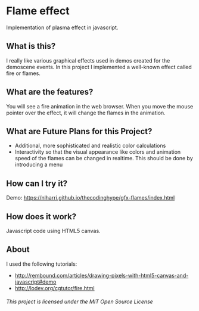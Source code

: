 # Flame effect
Implementation of plasma effect in javascript.

## What is this?
I really like various graphical effects used in demos created for the demoscene events. In this project I implemented a well-known effect called fire or flames.

## What are the features?
You will see a fire animation in the web browser. When you move the mouse pointer over the effect, it will change the flames in the animation. 

## What are Future Plans for this Project?
* Additional, more sophisticated and realistic color calculations
* Interactivity so that the visual appearance like colors and animation speed of the flames can be changed in realtime. This should be done by introducing a menu

## How can I try it?
Demo: https://nlharri.github.io/thecodinghype/gfx-flames/index.html

## How does it work?
Javascript code using HTML5 canvas.

## About
I used the following tutorials:
* http://rembound.com/articles/drawing-pixels-with-html5-canvas-and-javascript#demo
* http://lodev.org/cgtutor/fire.html

###### This project is licensed under the MIT Open Source License
